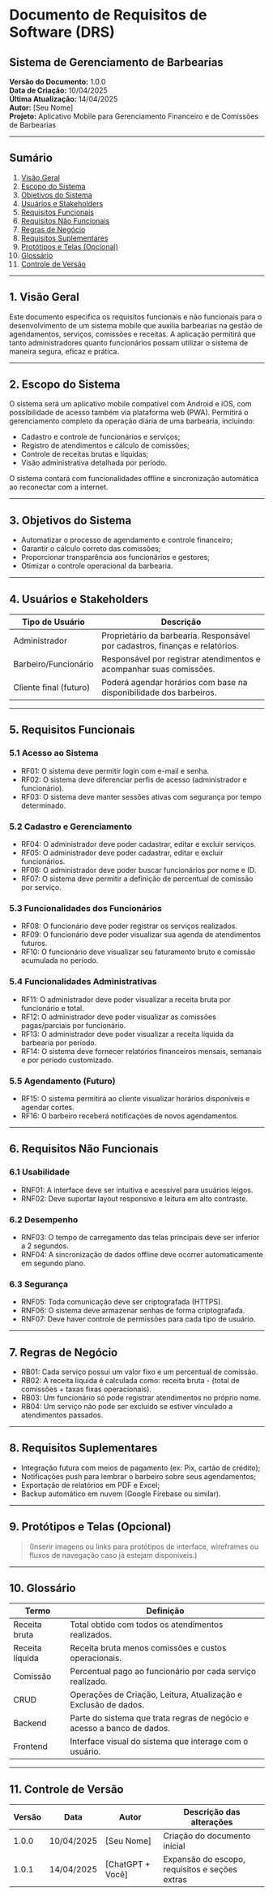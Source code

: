 # **Documento de Requisitos de Software (DRS)**

## Sistema de Gerenciamento de Barbearias

**Versão do Documento:** 1.0.0  
**Data de Criação:** 10/04/2025  
**Última Atualização:** 14/04/2025  
**Autor:** [Seu Nome]  
**Projeto:** Aplicativo Mobile para Gerenciamento Financeiro e de Comissões de Barbearias

---

## **Sumário**

1. [Visão Geral](#1-visão-geral)  
2. [Escopo do Sistema](#2-escopo-do-sistema)  
3. [Objetivos do Sistema](#3-objetivos-do-sistema)  
4. [Usuários e Stakeholders](#4-usuários-e-stakeholders)  
5. [Requisitos Funcionais](#5-requisitos-funcionais)  
6. [Requisitos Não Funcionais](#6-requisitos-não-funcionais)  
7. [Regras de Negócio](#7-regras-de-negócio)  
8. [Requisitos Suplementares](#8-requisitos-suplementares)  
9. [Protótipos e Telas (Opcional)](#9-protótipos-e-telas-opcional)  
10. [Glossário](#10-glossário)  
11. [Controle de Versão](#11-controle-de-versão)

---

## **1. Visão Geral**

Este documento especifica os requisitos funcionais e não funcionais para o desenvolvimento de um sistema mobile que auxilia barbearias na gestão de agendamentos, serviços, comissões e receitas. A aplicação permitirá que tanto administradores quanto funcionários possam utilizar o sistema de maneira segura, eficaz e prática.

---

## **2. Escopo do Sistema**

O sistema será um aplicativo mobile compatível com Android e iOS, com possibilidade de acesso também via plataforma web (PWA). Permitirá o gerenciamento completo da operação diária de uma barbearia, incluindo:

- Cadastro e controle de funcionários e serviços;
- Registro de atendimentos e cálculo de comissões;
- Controle de receitas brutas e líquidas;
- Visão administrativa detalhada por período.

O sistema contará com funcionalidades offline e sincronização automática ao reconectar com a internet.

---

## **3. Objetivos do Sistema**

- Automatizar o processo de agendamento e controle financeiro;
- Garantir o cálculo correto das comissões;
- Proporcionar transparência aos funcionários e gestores;
- Otimizar o controle operacional da barbearia.

---

## **4. Usuários e Stakeholders**

| Tipo de Usuário  | Descrição                                                                 |
|------------------|---------------------------------------------------------------------------|
| Administrador    | Proprietário da barbearia. Responsável por cadastros, finanças e relatórios. |
| Barbeiro/Funcionário | Responsável por registrar atendimentos e acompanhar suas comissões.        |
| Cliente final (futuro) | Poderá agendar horários com base na disponibilidade dos barbeiros.        |

---

## **5. Requisitos Funcionais**

### 5.1 Acesso ao Sistema

- RF01: O sistema deve permitir login com e-mail e senha.
- RF02: O sistema deve diferenciar perfis de acesso (administrador e funcionário).
- RF03: O sistema deve manter sessões ativas com segurança por tempo determinado.

### 5.2 Cadastro e Gerenciamento

- RF04: O administrador deve poder cadastrar, editar e excluir serviços.
- RF05: O administrador deve poder cadastrar, editar e excluir funcionários.
- RF06: O administrador deve poder buscar funcionários por nome e ID.
- RF07: O sistema deve permitir a definição de percentual de comissão por serviço.

### 5.3 Funcionalidades dos Funcionários

- RF08: O funcionário deve poder registrar os serviços realizados.
- RF09: O funcionário deve poder visualizar sua agenda de atendimentos futuros.
- RF10: O funcionário deve visualizar seu faturamento bruto e comissão acumulada no período.

### 5.4 Funcionalidades Administrativas

- RF11: O administrador deve poder visualizar a receita bruta por funcionário e total.
- RF12: O administrador deve poder visualizar as comissões pagas/parciais por funcionário.
- RF13: O administrador deve poder visualizar a receita líquida da barbearia por período.
- RF14: O sistema deve fornecer relatórios financeiros mensais, semanais e por período customizado.

### 5.5 Agendamento (Futuro)

- RF15: O sistema permitirá ao cliente visualizar horários disponíveis e agendar cortes.
- RF16: O barbeiro receberá notificações de novos agendamentos.

---

## **6. Requisitos Não Funcionais**

### 6.1 Usabilidade

- RNF01: A interface deve ser intuitiva e acessível para usuários leigos.
- RNF02: Deve suportar layout responsivo e leitura em alto contraste.

### 6.2 Desempenho

- RNF03: O tempo de carregamento das telas principais deve ser inferior a 2 segundos.
- RNF04: A sincronização de dados offline deve ocorrer automaticamente em segundo plano.

### 6.3 Segurança

- RNF05: Toda comunicação deve ser criptografada (HTTPS).
- RNF06: O sistema deve armazenar senhas de forma criptografada.
- RNF07: Deve haver controle de permissões para cada tipo de usuário.

---

## **7. Regras de Negócio**

- RB01: Cada serviço possui um valor fixo e um percentual de comissão.
- RB02: A receita líquida é calculada como: receita bruta - (total de comissões + taxas fixas operacionais).
- RB03: Um funcionário só pode registrar atendimentos no próprio nome.
- RB04: Um serviço não pode ser excluído se estiver vinculado a atendimentos passados.

---

## **8. Requisitos Suplementares**

- Integração futura com meios de pagamento (ex: Pix, cartão de crédito);
- Notificações push para lembrar o barbeiro sobre seus agendamentos;
- Exportação de relatórios em PDF e Excel;
- Backup automático em nuvem (Google Firebase ou similar).

---

## **9. Protótipos e Telas (Opcional)**

> (Inserir imagens ou links para protótipos de interface, wireframes ou fluxos de navegação caso já estejam disponíveis.)

---

## **10. Glossário**

| Termo         | Definição                                                                 |
|---------------|--------------------------------------------------------------------------|
| Receita bruta | Total obtido com todos os atendimentos realizados.                      |
| Receita líquida | Receita bruta menos comissões e custos operacionais.                   |
| Comissão      | Percentual pago ao funcionário por cada serviço realizado.              |
| CRUD          | Operações de Criação, Leitura, Atualização e Exclusão de dados.         |
| Backend       | Parte do sistema que trata regras de negócio e acesso a banco de dados. |
| Frontend      | Interface visual do sistema que interage com o usuário.                 |

---

## **11. Controle de Versão**

| Versão | Data       | Autor         | Descrição das alterações                      |
|--------|------------|---------------|-----------------------------------------------|
| 1.0.0  | 10/04/2025 | [Seu Nome]    | Criação do documento inicial                  |
| 1.0.1  | 14/04/2025 | [ChatGPT + Você] | Expansão do escopo, requisitos e seções extras |
